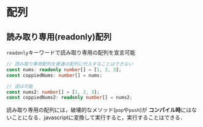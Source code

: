# 配列

## 読み取り専用(readonly)配列

`readonly`キーワードで読み取り専用の配列を宣言可能

```typescript
// 読み取り専用配列を普通の配列に代入することはできない
const nums: readonly number[] = [1, 2, 3];
const coppiedNums: number[] = nums;

// 逆は可能
const nums2: number[] = [1, 2, 3];
const coppiedNums2: readonly number[] = nums2;
```

読み取り専用の配列には，破壊的なメソッド(`pop`や`push`)が
**コンパイル時**にはないことになる．javascriptに変換して実行すると，実行することはできる．